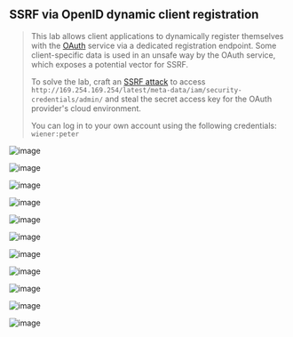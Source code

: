 ## SSRF via OpenID dynamic client registration

> This lab allows client applications to dynamically register themselves with the [OAuth](https://portswigger.net/web-security/oauth) service via a dedicated registration endpoint. Some client-specific  data is used in an unsafe way by the OAuth service, which exposes a  potential vector for SSRF.        
>
> To solve the lab, craft an [SSRF attack](https://portswigger.net/web-security/ssrf) to access `http://169.254.169.254/latest/meta-data/iam/security-credentials/admin/` and steal the secret access key for the OAuth provider's cloud environment.        
>
> You can log in to your own account using the following credentials: `wiener:peter`        







![image](https://user-images.githubusercontent.com/68894302/187126609-288b1576-ec41-41a2-92d4-2312a21d58c5.png)



![image](https://user-images.githubusercontent.com/68894302/187127926-a38d7f6d-9632-43d6-bb94-285bbd26a0a7.png)



![image](https://user-images.githubusercontent.com/68894302/187126609-288b1576-ec41-41a2-92d4-2312a21d58c5.png)

![image](https://user-images.githubusercontent.com/68894302/187127926-a38d7f6d-9632-43d6-bb94-285bbd26a0a7.png)

![image](https://user-images.githubusercontent.com/68894302/187127997-43786a96-69f3-4071-b6f8-40dbb5dfbabc.png)

![image](https://user-images.githubusercontent.com/68894302/187128014-2cb7b0cd-cec8-4da3-b682-a7eef67884fa.png)

![image](https://user-images.githubusercontent.com/68894302/187128108-469b48e3-18c3-4388-a044-20c7b6589d18.png)

![image](https://user-images.githubusercontent.com/68894302/187128214-4ce66f90-d5af-4c1e-bb3e-a815e21a6a26.png)

![image](https://user-images.githubusercontent.com/68894302/187128517-ba48916d-0df8-42c6-b3ce-286524bb6ee4.png)

![image](https://user-images.githubusercontent.com/68894302/187128588-41b4fbf5-7fcc-4ca5-9455-6008388bbc37.png)

![image](https://user-images.githubusercontent.com/68894302/187128617-189119bb-341f-4193-9000-4cfd0749b3a5.png)



